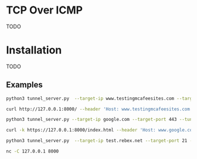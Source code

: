 
# TCP Over ICMP
TODO

# Installation
TODO

## Examples
```bash 
python3 tunnel_server.py  --target-ip www.testingmcafeesites.com --target-port 80 --tunnel-ip 127.0.0.1

curl http://127.0.0.1:8000/ --header 'Host: www.testingmcafeesites.com'
```

```bash 
python3 tunnel_server.py --target-ip google.com --target-port 443 --tunnel-ip 127.0.0.1 

curl -k https://127.0.0.1:8000/index.html --header 'Host: www.google.com'
```

```bash 
python3 tunnel_server.py  --target-ip test.rebex.net --target-port 21 --tunnel-ip 172.19.220.17

nc -C 127.0.0.1 8000
```